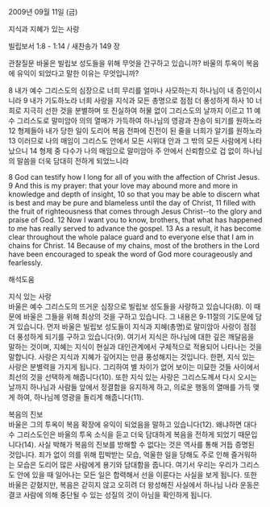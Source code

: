 2009년 09월 11일 (금)

지식과 지혜가 있는 사랑



빌립보서 1:8 - 1:14 / 새찬송가 149 장


관찰질문
바울은 빌립보 성도들을 위해 무엇을 간구하고 있습니까?
바울의 투옥이 복음에 유익이 되었다고 말한 이유는 무엇입니까?

8 내가 예수 그리스도의 심장으로 너희 무리를 얼마나 사모하는지 하나님이 내 증인이시니라 9 내가 기도하노라 너희 사랑을 지식과 모든 총명으로 점점 더 풍성하게 하사 10 너희로 지극히 선한 것을 분별하며 또 진실하여 허물 없이 그리스도의 날까지 이르고 11 예수 그리스도로 말미암아 의의 열매가 가득하여 하나님의 영광과 찬송이 되기를 원하노라 12 형제들아 내가 당한 일이 도리어 복음 전파에 진전이 된 줄을 너희가 알기를 원하노라 13 이러므로 나의 매임이 그리스도 안에서 모든 시위대 안과 그 밖의 모든 사람에게 나타났으니 14 형제 중 다수가 나의 매임으로 말미암아 주 안에서 신뢰함으로 겁 없이 하나님의 말씀을 더욱 담대히 전하게 되었느니라  

8 God can testify how I long for all of you with the affection of Christ Jesus. 9 And this is my prayer: that your love may abound more and more in knowledge and depth of insight, 10 so that you may be able to discern what is best and may be pure and blameless until the day of Christ, 11 filled with the fruit of righteousness that comes through Jesus Christ--to the glory and praise of God. 12 Now I want you to know, brothers, that what has happened to me has really served to advance the gospel. 13 As a result, it has become clear throughout the whole palace guard and to everyone else that I am in chains for Christ. 14 Because of my chains, most of the brothers in the Lord have been encouraged to speak the word of God more courageously and fearlessly.

해석도움





지식 있는 사랑  
바울은 예수 그리스도의 뜨거운 심장으로 빌립보 성도들을 사랑하고 있습니다(8). 이 때문에 바울은 그들을 위해 최상의 것을 구하고 있습니다. 그 내용은 9-11절의 기도문에 담겨 있습니다. 먼저 바울은 빌립보 성도들이 지식과 지혜(총명)로 말미암아 사랑이 점점 더 풍성하게 되기를 구하고 있습니다(9). 여기서 지식은 하나님에 대한 깊은 깨달음을 말하는 것이며, 지혜는 지식이 현실과 대인관계에서 구체적으로 적용되어 나타나는 것을 말합니다. 사랑은 지식과 지혜가 깊어지는 만큼 풍성해지는 것입니다. 한편, 지식 있는 사랑은 분별력을 가지게 됩니다. 그리하여 별 차이가 없어 보이는 미묘한 것들 사이에서 최선의 것을 선택하게 해줍니다(10). 또한 지식 있는 사랑은 그리스도께서 다시 오시는 날까지 하나님과 사람들 앞에서 정결함을 유지하게 하고, 의로운 행동의 열매를 가득 맺게 하여, 하나님께 영광을 돌리게 해줍니다(11).   

복음의 진보  
바울은 그의 투옥이 복음 확장에 유익이 되었음을 말하고 있습니다(12). 왜냐하면 대다수 그리스도인은 바울의 투옥 소식을 듣고 더욱 담대하게 복음을 전하게 되었기 때문입니다(14). 사실 박해가 복음의 진보를 방해할 수 없다는 것은 역사를 통해 거듭 증명된 것입니다. 죄가 없이 의를 위해 핍박받는 모습, 억울한 일을 당해도 주로 인해 즐거워하는 모습은 도리어 많은 사람에게 용기와 담대함을 줍니다. 여기서 우리는 우리가 그리스도 안에 있을 때 일어나는 모든 일은 합력해서 선을 이룬다는 사실을 보게 됩니다. 또한 바울은 갇혔지만, 복음은 갇히지 않고 오히려 더 왕성해진 사실에서 하나님 나라 운동은 결코 사람에 의해 중단될 수 있는 성질의 것이 아님을 확인하게 됩니다.
